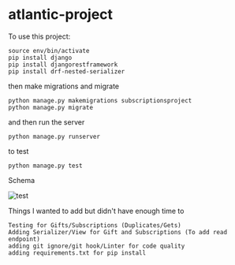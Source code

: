# atlantic-project
To use this project:

    source env/bin/activate
    pip install django
    pip install djangorestframework
    pip install drf-nested-serializer

then make migrations and migrate

    python manage.py makemigrations subscriptionsproject
    python manage.py migrate

and then run the server

    python manage.py runserver

to test

    python manage.py test
    
Schema

![test](https://user-images.githubusercontent.com/21280975/118487053-546c8c80-b6e8-11eb-93f7-ef95b76166a8.png)

Things I wanted to add but didn't have enough time to 

    Testing for Gifts/Subscriptions (Duplicates/Gets)
    Adding Serializer/View for Gift and Subscriptions (To add read endpoint)
    adding git ignore/git hook/Linter for code quality
    adding requirements.txt for pip install
